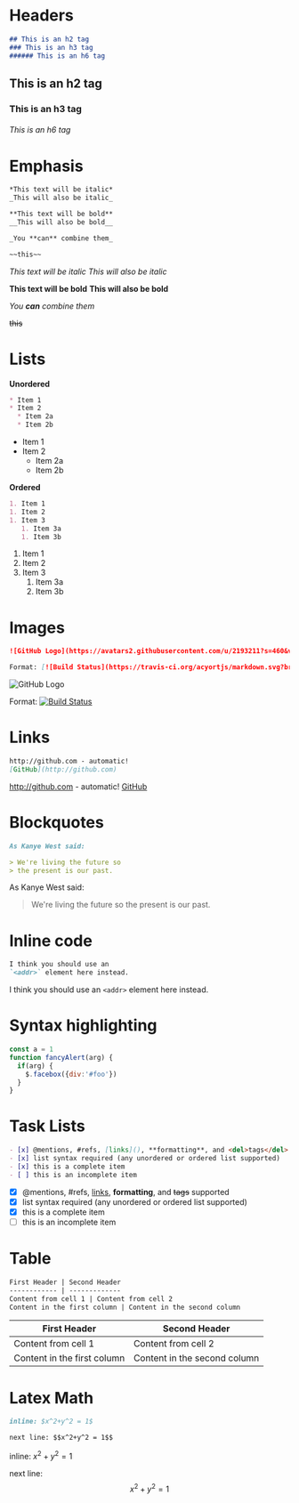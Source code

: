 # Headers

```md
## This is an h2 tag
### This is an h3 tag
###### This is an h6 tag
```

## This is an h2 tag
### This is an h3 tag
###### This is an h6 tag

# Emphasis

```md
*This text will be italic*
_This will also be italic_

**This text will be bold**
__This will also be bold__

_You **can** combine them_

~~this~~
```

*This text will be italic*
_This will also be italic_

**This text will be bold**
__This will also be bold__

_You **can** combine them_

~~this~~

# Lists

**Unordered**

```md
* Item 1
* Item 2
  * Item 2a
  * Item 2b
```

* Item 1
* Item 2
  * Item 2a
  * Item 2b

**Ordered**

```md
1. Item 1
1. Item 2
1. Item 3
   1. Item 3a
   1. Item 3b
```

1. Item 1
1. Item 2
1. Item 3
   1. Item 3a
   1. Item 3b

# Images

```md
![GitHub Logo](https://avatars2.githubusercontent.com/u/2193211?s=460&v=4)

Format: [![Build Status](https://travis-ci.org/acyortjs/markdown.svg?branch=master)](https://travis-ci.org/acyortjs/markdown)
```

![GitHub Logo](https://avatars2.githubusercontent.com/u/2193211?s=460&v=4)

Format: [![Build Status](https://travis-ci.org/acyortjs/markdown.svg?branch=master)](https://travis-ci.org/acyortjs/markdown)

# Links

```md
http://github.com - automatic!
[GitHub](http://github.com)
```

http://github.com - automatic!
[GitHub](http://github.com)

# Blockquotes

```md
As Kanye West said:

> We're living the future so
> the present is our past.
```

As Kanye West said:

> We're living the future so
> the present is our past.

# Inline code

```md
I think you should use an
`<addr>` element here instead.
```

I think you should use an
`<addr>` element here instead.

# Syntax highlighting

```javascript
const a = 1
function fancyAlert(arg) {
  if(arg) {
    $.facebox({div:'#foo'})
  }
}
```

# Task Lists

```md
- [x] @mentions, #refs, [links](), **formatting**, and <del>tags</del> supported
- [x] list syntax required (any unordered or ordered list supported)
- [x] this is a complete item
- [ ] this is an incomplete item
```

- [x] @mentions, #refs, [links](), **formatting**, and <del>tags</del> supported
- [x] list syntax required (any unordered or ordered list supported)
- [x] this is a complete item
- [ ] this is an incomplete item

# Table

```md
First Header | Second Header
------------ | -------------
Content from cell 1 | Content from cell 2
Content in the first column | Content in the second column
```

First Header | Second Header
------------ | -------------
Content from cell 1 | Content from cell 2
Content in the first column | Content in the second column

# Latex Math

```md
inline: $x^2+y^2 = 1$

next line: $$x^2+y^2 = 1$$
```

inline: $x^2+y^2 = 1$

next line: $$x^2+y^2 = 1$$
